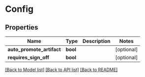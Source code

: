 # Config

## Properties
Name | Type | Description | Notes
------------ | ------------- | ------------- | -------------
**auto_promote_artifact** | **bool** |  | [optional] 
**requires_sign_off** | **bool** |  | [optional] 

[[Back to Model list]](../README.md#documentation-for-models) [[Back to API list]](../README.md#documentation-for-api-endpoints) [[Back to README]](../README.md)


